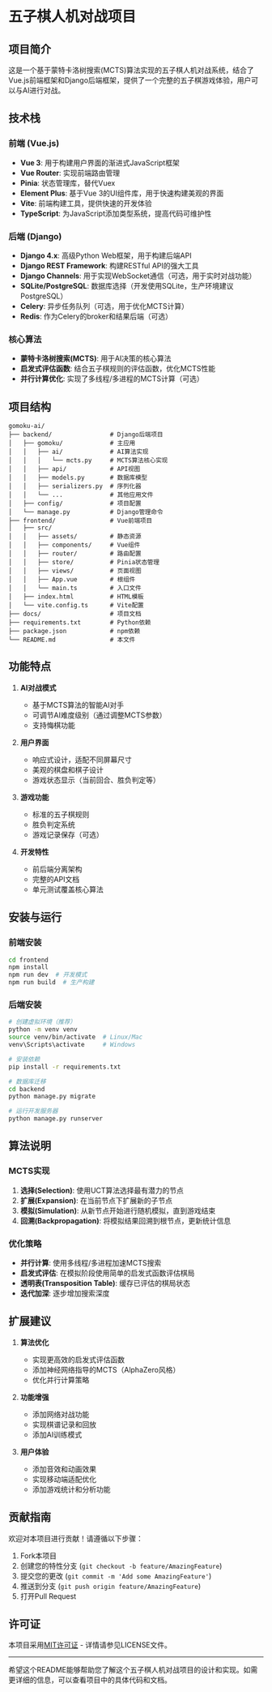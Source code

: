 # 五子棋人机对战项目

## 项目简介

这是一个基于蒙特卡洛树搜索(MCTS)算法实现的五子棋人机对战系统，结合了Vue.js前端框架和Django后端框架，提供了一个完整的五子棋游戏体验，用户可以与AI进行对战。

## 技术栈

### 前端 (Vue.js)
- **Vue 3**: 用于构建用户界面的渐进式JavaScript框架
- **Vue Router**: 实现前端路由管理
- **Pinia**: 状态管理库，替代Vuex
- **Element Plus**: 基于Vue 3的UI组件库，用于快速构建美观的界面
- **Vite**: 前端构建工具，提供快速的开发体验
- **TypeScript**: 为JavaScript添加类型系统，提高代码可维护性

### 后端 (Django)
- **Django 4.x**: 高级Python Web框架，用于构建后端API
- **Django REST Framework**: 构建RESTful API的强大工具
- **Django Channels**: 用于实现WebSocket通信（可选，用于实时对战功能）
- **SQLite/PostgreSQL**: 数据库选择（开发使用SQLite，生产环境建议PostgreSQL）
- **Celery**: 异步任务队列（可选，用于优化MCTS计算）
- **Redis**: 作为Celery的broker和结果后端（可选）

### 核心算法
- **蒙特卡洛树搜索(MCTS)**: 用于AI决策的核心算法
- **启发式评估函数**: 结合五子棋规则的评估函数，优化MCTS性能
- **并行计算优化**: 实现了多线程/多进程的MCTS计算（可选）

## 项目结构

```
gomoku-ai/
├── backend/                # Django后端项目
│   ├── gomoku/             # 主应用
│   │   ├── ai/             # AI算法实现
│   │   │   └── mcts.py     # MCTS算法核心实现
│   │   ├── api/            # API视图
│   │   ├── models.py       # 数据库模型
│   │   ├── serializers.py  # 序列化器
│   │   └── ...             # 其他应用文件
│   ├── config/             # 项目配置
│   └── manage.py           # Django管理命令
├── frontend/               # Vue前端项目
│   ├── src/
│   │   ├── assets/         # 静态资源
│   │   ├── components/     # Vue组件
│   │   ├── router/         # 路由配置
│   │   ├── store/          # Pinia状态管理
│   │   ├── views/          # 页面视图
│   │   ├── App.vue         # 根组件
│   │   └── main.ts         # 入口文件
│   ├── index.html          # HTML模板
│   └── vite.config.ts      # Vite配置
├── docs/                   # 项目文档
├── requirements.txt        # Python依赖
├── package.json            # npm依赖
└── README.md               # 本文件
```

## 功能特点

1. **AI对战模式**
   - 基于MCTS算法的智能AI对手
   - 可调节AI难度级别（通过调整MCTS参数）
   - 支持悔棋功能

2. **用户界面**
   - 响应式设计，适配不同屏幕尺寸
   - 美观的棋盘和棋子设计
   - 游戏状态显示（当前回合、胜负判定等）

3. **游戏功能**
   - 标准的五子棋规则
   - 胜负判定系统
   - 游戏记录保存（可选）

4. **开发特性**
   - 前后端分离架构
   - 完整的API文档
   - 单元测试覆盖核心算法

## 安装与运行

### 前端安装
```bash
cd frontend
npm install
npm run dev  # 开发模式
npm run build  # 生产构建
```

### 后端安装
```bash
# 创建虚拟环境（推荐）
python -m venv venv
source venv/bin/activate  # Linux/Mac
venv\Scripts\activate     # Windows

# 安装依赖
pip install -r requirements.txt

# 数据库迁移
cd backend
python manage.py migrate

# 运行开发服务器
python manage.py runserver
```

## 算法说明

### MCTS实现

1. **选择(Selection)**: 使用UCT算法选择最有潜力的节点
2. **扩展(Expansion)**: 在当前节点下扩展新的子节点
3. **模拟(Simulation)**: 从新节点开始进行随机模拟，直到游戏结束
4. **回溯(Backpropagation)**: 将模拟结果回溯到根节点，更新统计信息

### 优化策略

- **并行计算**: 使用多线程/多进程加速MCTS搜索
- **启发式评估**: 在模拟阶段使用简单的启发式函数评估棋局
- **透明表(Transposition Table)**: 缓存已评估的棋局状态
- **迭代加深**: 逐步增加搜索深度

## 扩展建议

1. **算法优化**
   - 实现更高效的启发式评估函数
   - 添加神经网络指导的MCTS（AlphaZero风格）
   - 优化并行计算策略

2. **功能增强**
   - 添加网络对战功能
   - 实现棋谱记录和回放
   - 添加AI训练模式

3. **用户体验**
   - 添加音效和动画效果
   - 实现移动端适配优化
   - 添加游戏统计和分析功能

## 贡献指南

欢迎对本项目进行贡献！请遵循以下步骤：

1. Fork本项目
2. 创建您的特性分支 (`git checkout -b feature/AmazingFeature`)
3. 提交您的更改 (`git commit -m 'Add some AmazingFeature'`)
4. 推送到分支 (`git push origin feature/AmazingFeature`)
5. 打开Pull Request

## 许可证

本项目采用[MIT许可证](LICENSE) - 详情请参见LICENSE文件。

---

希望这个README能够帮助您了解这个五子棋人机对战项目的设计和实现。如需更详细的信息，可以查看项目中的具体代码和文档。
